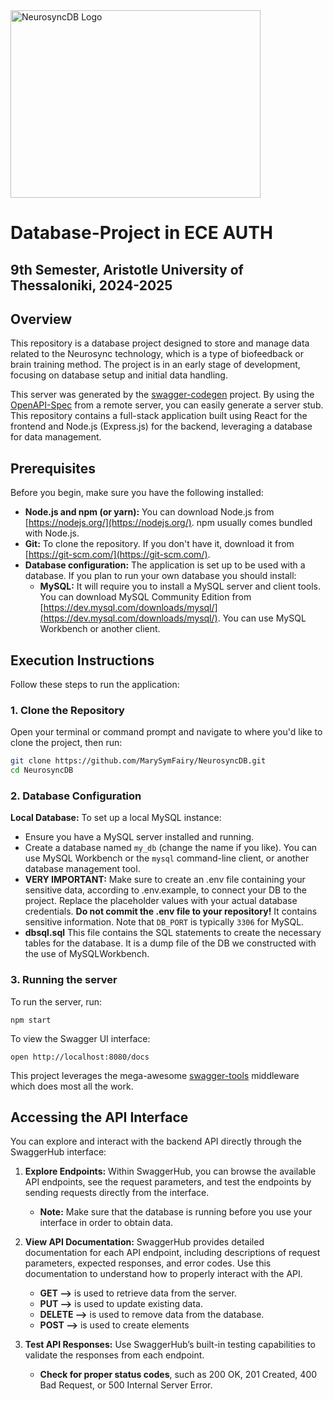 <img height="300" width="400" alt="NeurosyncDB Logo" src="https://github.com/user-attachments/assets/3b2f1570-60a3-40ae-a5cf-6f557ea65228" />

# Database-Project in ECE AUTH

## 9th Semester, Aristotle University of Thessaloniki, 2024-2025

## Overview
This repository is a database project designed to store and manage data related to the Neurosync technology, which is a type of biofeedback or brain training method. The project is in an early stage of development, focusing on database setup and initial data handling.

This server was generated by the [swagger-codegen](https://github.com/swagger-api/swagger-codegen) project.  By using the [OpenAPI-Spec](https://github.com/OAI/OpenAPI-Specification) from a remote server, you can easily generate a server stub. This repository contains a full-stack application built using React for the frontend and Node.js (Express.js) for the backend, leveraging a database for data management.

## Prerequisites

Before you begin, make sure you have the following installed:

*   **Node.js and npm (or yarn):** You can download Node.js from [https://nodejs.org/](https://nodejs.org/). npm usually comes bundled with Node.js.
*   **Git:** To clone the repository. If you don't have it, download it from [https://git-scm.com/](https://git-scm.com/).
*   **Database configuration:**  The application is set up to be used with a database. If you plan to run your own database you should install:
     *   **MySQL:** It will require you to install a MySQL server and client tools. You can download MySQL Community Edition from [https://dev.mysql.com/downloads/mysql/](https://dev.mysql.com/downloads/mysql/).  You can use MySQL Workbench or another client.

## Execution Instructions

Follow these steps to run the application:

### 1. Clone the Repository

Open your terminal or command prompt and navigate to where you'd like to clone the project, then run:

   ```bash
   git clone https://github.com/MarySymFairy/NeurosyncDB.git
   cd NeurosyncDB
   ```

### 2. Database Configuration
**Local Database:** To set up a local MySQL instance:
  *   Ensure you have a MySQL server installed and running.
  *    Create a database named `my_db` (change the name if you like). You can use MySQL Workbench or the `mysql` command-line client, or another database management tool.
  *   **VERY IMPORTANT:** Make sure to create an .env file containing your sensitive data, according to .env.example, to connect your DB to the project.
    Replace the placeholder values with your actual database credentials.  **Do not commit the .env file to your repository!** It contains sensitive information. Note that `DB_PORT` is typically `3306` for MySQL.
  *  **dbsql.sql** This file contains the SQL statements to create the necessary tables for the database. It is a dump file of the DB we constructed with the use of MySQLWorkbench.

### 3. Running the server
To run the server, run:

```
npm start
```

To view the Swagger UI interface:

```
open http://localhost:8080/docs
```

This project leverages the mega-awesome [swagger-tools](https://github.com/apigee-127/swagger-tools) middleware which does most all the work.

## Accessing the API Interface

You can explore and interact with the backend API directly through the SwaggerHub interface:
1. **Explore Endpoints:** Within SwaggerHub, you can browse the available API endpoints, see the request parameters, and test the endpoints by sending requests directly from the interface.
    * **Note:** Make sure that the database is running before you use your interface in order to obtain data.
2. **View API Documentation:**
SwaggerHub provides detailed documentation for each API endpoint, including descriptions of request parameters, expected responses, and error codes. Use this documentation to understand how to properly interact with the API.

    * **GET -->** is used to retrieve data from the server.
    * **PUT -->** is used to update existing data.
    * **DELETE -->** is used to remove data from the database.
    * **POST -->** is used to create elements
3. **Test API Responses:**
Use SwaggerHub’s built-in testing capabilities to validate the responses from each endpoint.

    * **Check for proper status codes**, such as 200 OK, 201 Created, 400 Bad Request, or 500 Internal Server Error.
